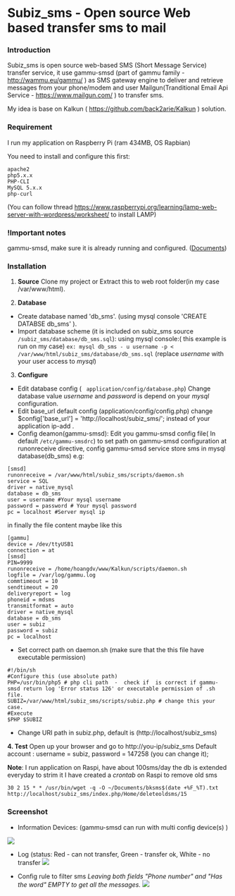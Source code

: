 # Subiz_sms - Open source Web based transfer sms to mail
### Introduction
Subiz_sms is open source web-based SMS (Short Message Service) transfer service, it use gammu-smsd (part of gammu family - http://wammu.eu/gammu/ ) as SMS gateway engine to deliver and retrieve messages from your phone/modem and user Mailgun(Tranditional Email Api Service - https://www.mailgun.com/ ) to transfer sms.

My idea is base on Kalkun ( https://github.com/back2arie/Kalkun ) solution.

### Requirement

I run my application on Raspberry Pi (ram 434MB, OS Rapbian)

You need to install and configure this first:
```
apache2
php5.x.x
PHP-CLI
MySQL 5.x.x
php-curl
```
(You can follow thread https://www.raspberrypi.org/learning/lamp-web-server-with-wordpress/worksheet/ to install LAMP)
### !Important notes
gammu-smsd, make sure it is already running and configured. ([Documents](https://wammu.eu/docs/manual/project/install.html))
### Installation

1. **Source** 
Clone my project or Extract this to web root folder(in my case /var/www/html). 

2. **Database**
- Create database named 'db_sms'. (using mysql console 'CREATE DATABSE db_sms' ). 
- Import database scheme (it is included on subiz_sms source ``` /subiz_sms/database/db_sms.sql ```): using mysql console:( this example is run on my case) 
```ex: mysql db_sms - u username -p < /var/www/html/subiz_sms/database/db_sms.sql```
(replace *username* with your user access to *mysql*)

3. **Configure** 
- Edit database config ( ``` application/config/database.php```) Change database value *username* and *password* is depend on your *mysql* configuration.
- Edit base_url default config (application/config/config.php) change $config['base_url'] = 'http://localhost/subiz_sms/'; instead of your application ip-add .
- Config deamon(gammu-smsd): Edit you gammu-smsd config file( In default ```/etc/gammu-smsdrc```) to set path on gammu-smsd configuration at runonreceive directive, config gammu-smsd service store sms in mysql database(db_sms) e.g:
```
[smsd]
runonreceive = /var/www/html/subiz_sms/scripts/daemon.sh
service = SQL
driver = native_mysql
database = db_sms
user = username #Your mysql username 
password = password # Your mysql password
pc = localhost #Server mysql ip
```
in finally the file content maybe like this
```
[gammu]
device = /dev/ttyUSB1
connection = at
[smsd]
PIN=9999
runonreceive = /home/hoangdv/www/Kalkun/scripts/daemon.sh
logfile = /var/log/gammu.log
commtimeout = 10
sendtimeout = 20
deliveryreport = log
phoneid = mdsms
transmitformat = auto
driver = native_mysql
database = db_sms
user = subiz
password = subiz
pc = localhost
```
- Set correct path on daemon.sh (make sure that the this file have executable permission)
```
#!/bin/sh
#Configure this (use absolute path)
PHP=/usr/bin/php5 # php cli path  -  check if  is correct if gammu-smsd return log 'Error status 126' or executable permission of .sh file.
SUBIZ=/var/www/html/subiz_sms/scripts/subiz.php # change this your case.
#Execute
$PHP $SUBIZ
```

- Change URI path in subiz.php, default is (http://localhost/subiz_sms)

**4. Test**
Open up your browser and go to http://you-ip/subiz_sms Default account : username = subiz, password = 147258 (you can change it);

**Note**: I run application on Raspi, have about 100sms/day the db is extended everyday to strim it I have created a *crontab* on Raspi to remove old sms
```
30 2 15 * * /usr/bin/wget -q -O ~/Documents/bksms$(date +%F_%T).txt http://localhost/subiz_sms/index.php/Home/deleteoldsms/15
```

### Screenshot

* Information Devices: (gammu-smsd can run with multi config device(s) )

![](screenshots/sc1.png?raw=true)



- Log (status: Red - can not transfer, Green - transfer ok, White - no transfer
![](screenshots/sc2.png?raw=true)



- Config rule to filter sms
 *Leaving both fields "Phone number" and "Has the word" EMPTY to get all the messages.*
![](screenshots/sc3.png?raw=true)


